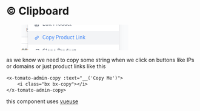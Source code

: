 # © Clipboard

<figure><img src="../../.gitbook/assets/Screenshot from 2024-01-18 17-21-09.png" alt=""><figcaption></figcaption></figure>

as we know we need to copy some string when we click on buttons like IPs or domains or just product links like this

```markup
<x-tomato-admin-copy :text="__('Copy Me')">
    <i class="bx bx-copy"></i>
</x-tomato-admin-copy>
```

this component uses [vueuse](https://vueuse.org/)

